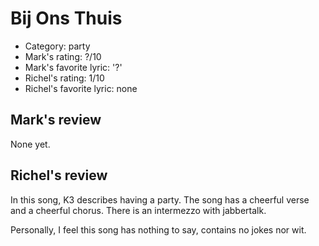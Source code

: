 # Bij Ons Thuis

 * Category: party
 * Mark's rating: ?/10
 * Mark's  favorite lyric: '?'
 * Richel's rating: 1/10
 * Richel's favorite lyric: none

## Mark's review

None yet.

## Richel's review

In this song, K3 describes having a party. The song has a cheerful verse
and a cheerful chorus. There is an intermezzo with jabbertalk.

Personally, I feel this song has nothing to say, contains no jokes nor
wit.